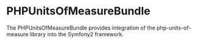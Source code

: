 PHPUnitsOfMeasureBundle
=======================

The PHPUnitsOfMeasureBundle provides integration of the php-units-of-measure library into the Symfony2 framework.
